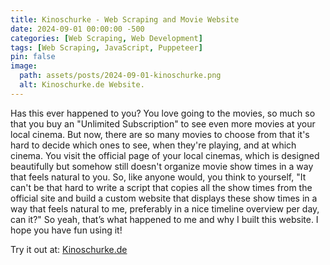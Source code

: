 ```yaml
---
title: Kinoschurke - Web Scraping and Movie Website
date: 2024-09-01 00:00:00 -500
categories: [Web Scraping, Web Development]
tags: [Web Scraping, JavaScript, Puppeteer]
pin: false
image:
  path: assets/posts/2024-09-01-kinoschurke.png
  alt: Kinoschurke.de Website.
---
```



Has this ever happened to you? You love going to the movies, so much so that you buy an "Unlimited Subscription" to see even more movies at your local cinema. But now, there are so many movies to choose from that it's hard to decide which ones to see, when they're playing, and at which cinema. You visit the official page of your local cinemas, which is designed beautifully but somehow still doesn't organize movie show times in a way that feels natural to you.
So, like anyone would, you think to yourself, "It can't be that hard to write a script that copies all the show times from the official site and build a custom website that displays these show times in a way that feels natural to me, preferably in a nice timeline overview per day, can it?"
So yeah, that’s what happened to me and why I built this website. I hope you have fun using it!

Try it out at: [Kinoschurke.de](https://kinoschurke.de)